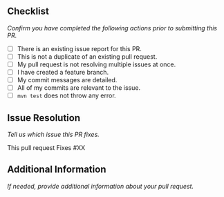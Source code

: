## Checklist

_Confirm you have completed the following actions prior to submitting this PR._

- [ ] There is an existing issue report for this PR.
- [ ] This is not a duplicate of an existing pull request.
- [ ] My pull request is not resolving multiple issues at once.
- [ ] I have created a feature branch.
- [ ] My commit messages are detailed.
- [ ] All of my commits are relevant to the issue.
- [ ] `mvn test` does not throw any error.

## Issue Resolution

_Tell us which issue this PR fixes._

This pull request Fixes #XX

## Additional Information

_If needed, provide additional information about your pull request._
